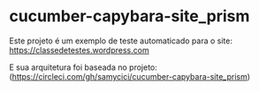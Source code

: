 # cucumber-capybara-site_prism 
Este projeto é um exemplo de teste automaticado para o site: https://classedetestes.wordpress.com

E sua arquitetura foi baseada no projeto:
(https://circleci.com/gh/samycici/cucumber-capybara-site_prism)

